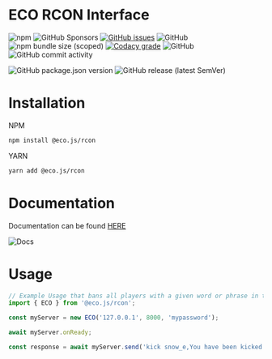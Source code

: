 
# ECO RCON Interface

![npm](https://img.shields.io/npm/dw/@afocommunity/eco-rcon) ![GitHub Sponsors](https://img.shields.io/github/sponsors/bombitmanbomb) [![GitHub issues](https://img.shields.io/github/issues/afocommunity/eco-rcon)](https://github.com/afocommunity/ECO-RCON/issues) ![GitHub](https://img.shields.io/badge/license-MIT-brightgreen) ![npm bundle size (scoped)](https://img.shields.io/bundlephobia/minzip/@afocommunity/eco-rcon) [![Codacy grade](https://img.shields.io/codacy/grade/bc777618c71e42fb87caae1c0c970327?logo=codacy)](https://www.codacy.com/gh/afocommunity/ECO-RCON/dashboard?utm_source=github.com&utm_medium=referral&utm_content=afocommunity/ECO-RCON&utm_campaign=Badge_Grade) ![GitHub](https://img.shields.io/badge/node->=16.0.0-brightgreen) ![GitHub commit activity](https://img.shields.io/github/commit-activity/m/afocommunity/eco-rcon)

![GitHub package.json version](https://img.shields.io/github/package-json/v/afocommunity/eco-rcon) ![GitHub release (latest SemVer)](https://img.shields.io/github/v/release/afocommunity/eco-rcon)

# Installation

NPM

```bash
npm install @eco.js/rcon
```

YARN

```bash
yarn add @eco.js/rcon
```

# Documentation

Documentation can be found [HERE](https://afocommunity.github.io/ECO-RCON/modules.html)

![Docs](https://img.shields.io/website?down_color=red&down_message=offline&up_color=brightgreen&up_message=online&url=https%3A%2F%2Fafocommunity.github.io%2FOHD-RCON%2Fmodules.html)

# Usage

```ts
// Example Usage that bans all players with a given word or phrase in their name.
import { ECO } from '@eco.js/rcon';

const myServer = new ECO('127.0.0.1', 8000, 'mypassword');

await myServer.onReady;

const response = await myServer.send('kick snow_e,You have been kicked');

```
